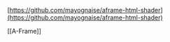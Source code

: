 
[https://github.com/mayognaise/aframe-html-shader](https://github.com/mayognaise/aframe-html-shader)

[[A-Frame]]